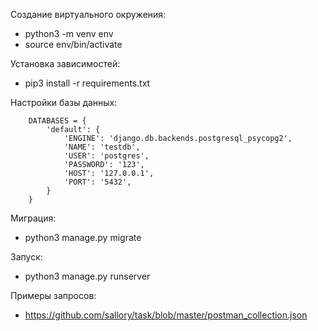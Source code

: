 Создание виртуального окружения:
* python3 -m venv env
* source env/bin/activate

Установка зависимостей:
* pip3 install -r requirements.txt

Настройки базы данных:
```
	DATABASES = {
		'default': {
			'ENGINE': 'django.db.backends.postgresql_psycopg2',
			'NAME': 'testdb',
			'USER': 'postgres',
			'PASSWORD': '123',
			'HOST': '127.0.0.1',
			'PORT': '5432',
		}
	}
```

Миграция:
* python3 manage.py migrate

Запуск:
* python3 manage.py runserver

Примеры запросов:
* https://github.com/sallory/task/blob/master/postman_collection.json
